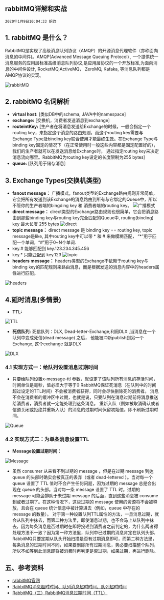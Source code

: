 ## rabbitMQ详解和实战
    2020年1月9日10:04:33 胡韵

## 1. rabbitMQ 是什么？ 

RabbitMQ是实现了高级消息队列协议（AMQP）的开源消息代理软件（亦称面向消息的中间件)。AMQP(Advanced Message Queuing Protocol) , 一个提供统一消息服务的应用层标准高级消息队列协议,是应用层协议的一个开放标准,为面向消息的中间件设计, RocketMQ,ActiveMQ， ZeroMQ, Kafaka, 等消息队列都是AMQP协议的实现。

![rabbitMQ](./image/0.png)

## 2. rabbitMQ 名词解析
* **virtual host:** [类似DB中的schema, JAVA中的namespace]
* **exchange:**     [交换机，消费者发送消息到exchange]
* **routeintKey:**  [生产者在将消息发送给Exchange的时候，一般会指定一个routing key，来指定这个消息的路由规则，而这个routing key需要与Exchange Type及binding key联合使用才能最终生效。在Exchange Type与binding key固定的情况下（在正常使用时一般这些内容都是固定配置好的），我们的生产者就可以在发送消息给Exchange时， 通过指定routing key来决定消息流向哪里。RabbitMQ为routing key设定的长度限制为255 bytes]
* **queue:**        [队列用于储存消息]

## 3. Exchange Types(交换机类型)
* **fanout message：** 广播模式，fanout类型的Exchange路由规则非常简单，它会把所有发送到该Exchange的消息路由到所有与它绑定的Queue中，所以不管你的生产者端的bingding key 和 消费者端的routing key。
![广播模式](./image/1.png)
* **direct message：** direct类型的Exchange路由规则也很简单，它会把消息路由到那些binding key与routing key完全匹配的Queue中, routing(binding) key 最大长度 255 bytes
![direct](./image/2.png)
* **topic message：** direct message 是 binding key == routing key, topic message是like, 其中routing key中可以带 * 和 # 来做模糊匹配， “*”用于匹配一个单词，“#”用于0~N个单词.
* key.# 能够匹配到 key.123.234.345.456  
* key.* 只能匹配到 key.123
![topic](./image/3.png)
* **headers message：** headers类型的Exchange不依赖于routing key与binding key的匹配规则来路由消息，而是根据发送的消息内容中的headers属性进行匹配。

![headers](./image/4.png)

## 4.延时消息(多情景)

* **TTL:** 

![TTL](./image/5.png)


* **死信队列:** 死信队列：DLX, Dead-letter-Exchange;利用DLX ,当消息在一个队列中变成死信(dead message) 之后， 他能被冲新publish到另一个Exchange, 这个exchange 就是DLX

![DLX](./image/6.png)

### 4.1 实现方式一：给队列设置消息过期时间

* 只要给队列设置x-message-ttl 参数，就设定了该队列所有消息的存活时间，时间单位是毫秒，值必须大于等于0
RabbitMQ保证死消息（在队列中的时间超过设定的TTL时间）不会被消费者获得，同时会尽快删除死的消费者。
消息不会在消费者的缓冲区中过期，也就是说，只要队列在消息过期前将消息推送给消费者，消费者就一定能处理到这条消息。
重新入队（例如被取消确认或者信道关闭或拒绝并重新入队）的消息的过期时间保留初始值，即不刷新过期时间。

![Queue](./image/7.png)

### 4.2 实现方式二：为单条消息设置TTL

* **Message设置过期时间：**

![Message](./image/8.png)

* 虽然 consumer 从来看不到过期的 message ，但是在过期 message 到达 queue 的头部时确实会被真正的丢弃（或者 dead-lettered ）。当对每一个 queue 设置了 TTL 值时不会产生任何问题，因为过期的 message 总是会出现在 queue 的头部。当对每一条 message 设置了 TTL 时，过期的 message 可能会排队于未过期 message 的后面，直到这些消息被 consume 到或者过期了。在这种情况下，这些过期的 message 使用的资源将不会被释放，且会在 queue 统计信息中被计算进去（例如，queue 中存在的 message 的数量）。
对于第一种设置队列TTL属性的方法，一旦消息过期，就会从队列中抹去，而第二种方法里，即使消息过期，也不会马上从队列中抹去，因为每条消息是否过期时在即将投递到消费者之前判定的，为什么两者得处理方法不一致？因为第一种方法里，队列中已过期的消息肯定在队列头部，RabbitMQ只要定期从队头开始扫描是否有过期消息即可，而第二种方法里，每条消息的过期时间不同，如果要删除所有过期消息，势必要扫描整个队列，所以不如等到此消息即将被消费时再判定是否过期，如果过期，再进行删除。

## 五、参考资料
* [rabbitMQ官网](https:././www.rabbitmq.com./getstarted.html)
* [RabbitMQ消息超时时间、队列消息超时时间、队列超时时间](https:././blog.csdn.net./liu0808./article./details./81356552)
* [RabbitMQ（三）RabbitMQ消息过期时间（TTL）](https:././blog.csdn.net./jiao_fuyou./article./details./22053663)



